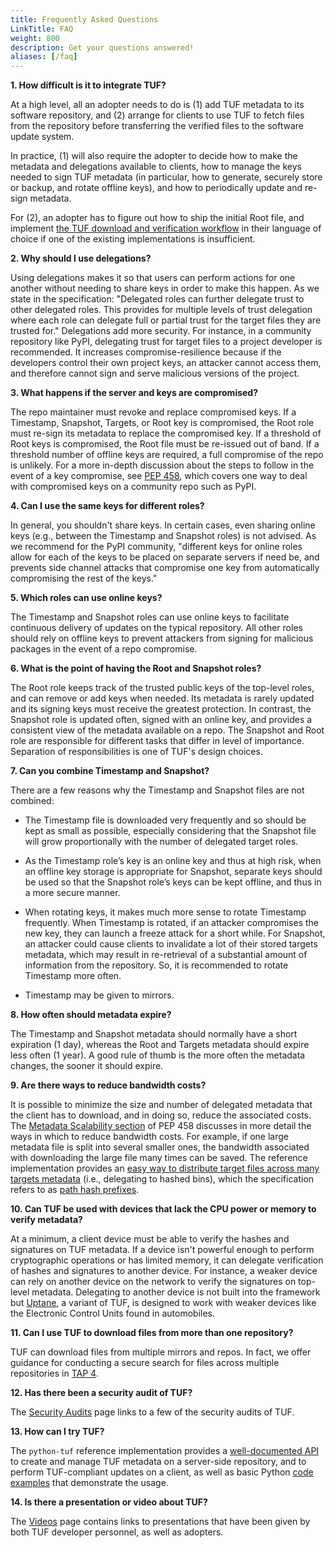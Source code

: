 ```yaml
---
title: Frequently Asked Questions
LinkTitle: FAQ
weight: 800
description: Get your questions answered!
aliases: [/faq]
---
```


**1. How difficult is it to integrate TUF?**

At a high level, all an adopter needs to do is (1) add TUF metadata to its
software repository, and (2) arrange for clients to use TUF to fetch files from
the repository before transferring the verified files to the software update
system.

In practice, (1) will also require the adopter to decide how to make the
metadata and delegations available to clients, how to manage the keys needed to
sign TUF metadata (in particular, how to generate, securely store or backup, and
rotate offline keys), and how to periodically update and re-sign metadata.

For (2), an adopter has to figure out how to ship the initial Root file, and
implement
[the TUF download and verification workflow](https://theupdateframework.github.io/specification/latest/#detailed-client-workflow)
in their language of choice if one of the existing implementations is
insufficient.

**2. Why should I use delegations?**

Using delegations makes it so that users can perform actions for one another
without needing to share keys in order to make this happen. As we state in the
specification: "Delegated roles can further delegate trust to other delegated
roles. This provides for multiple levels of trust delegation where each role can
delegate full or partial trust for the target files they are trusted for."
Delegations add more security. For instance, in a community repository like
PyPI, delegating trust for target files to a project developer is recommended.
It increases compromise-resilience because if the developers control their own
project keys, an attacker cannot access them, and therefore cannot sign and
serve malicious versions of the project.

**3. What happens if the server and keys are compromised?**

The repo maintainer must revoke and replace compromised keys. If a Timestamp,
Snapshot, Targets, or Root key is compromised, the Root role must re-sign its
metadata to replace the compromised key. If a threshold of Root keys is
compromised, the Root file must be re-issued out of band. If a threshold number
of offline keys are required, a full compromise of the repo is unlikely. For a
more in-depth discussion about the steps to follow in the event of a key
compromise, see
[PEP 458](https://www.python.org/dev/peps/pep-0458/#in-the-event-of-a-key-compromise),
which covers one way to deal with compromised keys on a community repo such as
PyPI.

**4. Can I use the same keys for different roles?**

In general, you shouldn't share keys. In certain cases, even sharing online keys
(e.g., between the Timestamp and Snapshot roles) is not advised. As we recommend
for the PyPI community, "different keys for online roles allow for each of the
keys to be placed on separate servers if need be, and prevents side channel
attacks that compromise one key from automatically compromising the rest of the
keys."

**5. Which roles can use online keys?**

The Timestamp and Snapshot roles can use online keys to facilitate continuous
delivery of updates on the typical repository. All other roles should rely on
offline keys to prevent attackers from signing for malicious packages in the
event of a repo compromise.

**6. What is the point of having the Root and Snapshot roles?**

The Root role keeps track of the trusted public keys of the top-level roles, and
can remove or add keys when needed. Its metadata is rarely updated and its
signing keys must receive the greatest protection. In contrast, the Snapshot
role is updated often, signed with an online key, and provides a consistent view
of the metadata available on a repo. The Snapshot and Root role are responsible
for different tasks that differ in level of importance. Separation of
responsibilities is one of TUF's design choices.

**7. Can you combine Timestamp and Snapshot?**

There are a few reasons why the Timestamp and Snapshot files are not combined:

- The Timestamp file is downloaded very frequently and so should be kept as
  small as possible, especially considering that the Snapshot file will grow
  proportionally with the number of delegated target roles.

- As the Timestamp role’s key is an online key and thus at high risk, when an
  offline key storage is appropriate for Snapshot, separate keys should be used
  so that the Snapshot role’s keys can be kept offline, and thus in a more
  secure manner.

- When rotating keys, it makes much more sense to rotate Timestamp frequently.
  When Timestamp is rotated, if an attacker compromises the new key, they can
  launch a freeze attack for a short while. For Snapshot, an attacker could
  cause clients to invalidate a lot of their stored targets metadata, which may
  result in re-retrieval of a substantial amount of information from the
  repository. So, it is recommended to rotate Timestamp more often.

- Timestamp may be given to mirrors.

**8. How often should metadata expire?**

The Timestamp and Snapshot metadata should normally have a short expiration (1
day), whereas the Root and Targets metadata should expire less often (1 year). A
good rule of thumb is the more often the metadata changes, the sooner it should
expire.

**9. Are there ways to reduce bandwidth costs?**

It is possible to minimize the size and number of delegated metadata that the
client has to download, and in doing so, reduce the associated costs. The
[Metadata Scalability section](https://www.python.org/dev/peps/pep-0458/#metadata-scalability)
of PEP 458 discusses in more detail the ways in which to reduce bandwidth costs.
For example, if one large metadata file is split into several smaller ones, the
bandwidth associated with downloading the large file many times can be saved.
The reference implementation provides an
[easy way to distribute target files across many targets metadata](https://github.com/theupdateframework/python-tuf/blob/v0.20.0/examples/repo_example/hashed_bin_delegation.py)
(i.e., delegating to hashed bins), which the specification refers to as
[path hash prefixes](https://theupdateframework.github.io/specification/latest/#path_hash_prefixes).

**10. Can TUF be used with devices that lack the CPU power or memory to verify
metadata?**

At a minimum, a client device must be able to verify the hashes and signatures
on TUF metadata. If a device isn't powerful enough to perform cryptographic
operations or has limited memory, it can delegate verification of hashes and
signatures to another device. For instance, a weaker device can rely on another
device on the network to verify the signatures on top-level metadata. Delegating
to another device is not built into the framework but
[Uptane](https://uptane.github.io/), a variant of TUF, is designed to work with
weaker devices like the Electronic Control Units found in automobiles.

**11. Can I use TUF to download files from more than one repository?**

TUF can download files from multiple mirrors and repos. In fact, we offer
guidance for conducting a secure search for files across multiple repositories
in [TAP 4](https://github.com/theupdateframework/taps/blob/master/tap4.md).

**12. Has there been a security audit of TUF?**

The [Security Audits](docs/security/) page links to a few of the security audits
of TUF.

**13. How can I try TUF?**

The `python-tuf` reference implementation provides a
[well-documented API](https://theupdateframework.readthedocs.io/en/latest/api/api-reference.html)
to create and manage TUF metadata on a server-side repository, and to perform
TUF-compliant updates on a client, as well as basic Python
[code examples](https://github.com/theupdateframework/python-tuf/tree/develop/examples)
that demonstrate the usage.

**14. Is there a presentation or video about TUF?**

The [Videos]() page contains links to presentations that have been given by both
TUF developer personnel, as well as adopters.
